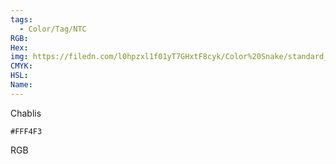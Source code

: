 ```yaml
---
tags:
  - Color/Tag/NTC
RGB:
Hex:
img: https://filedn.com/l0hpzxl1f01yT7GHxtF8cyk/Color%20Snake/standard_csv_to_svg/%23/FFF4F3.svg
CMYK:
HSL:
Name:
---
```

Chablis
```palette
#FFF4F3
```
RGB
